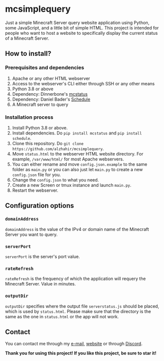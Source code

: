# mcsimplequery
Just a simple Minecraft Server query website application using Python, some JavaScript, and a little bit of simple HTML. This project is intended for people who want to host a website to specifically display the current status of a Minecraft Server.

## How to install?
### Prerequisites and dependencies
1. Apache or any other HTML webserver
2. Access to the webserver's CLI either through SSH or any other means
3. Python 3.8 or above
4. Dependency: Dinnerbone's [mcstatus](https://github.com/dinnerbone/mcstatus)
5. Dependency: Daniel Bader's [Schedule](https://github.com/dbader/schedule)
6. A Minecraft server to query

### Installation process
1. Install Python 3.8 or above.
2. Install dependencies. Do `pip install mcstatus` and `pip install schedule`.
3. Clone this repository. Do `git clone https://github.com/alzhahir/mcsimplequery`.
4. Move `status.html` to the webserver HTML website directory. For example, `/var/www/html/` for most Apache webservers.
5. You can either rename and move `config.json.example` to the same folder as `main.py` or you can also just let `main.py` to create a new `config.json` file for you.
6. Change the `config.json` to what you need.
7. Create a new Screen or tmux instance and launch `main.py`.
8. Restart the webserver.

## Configuration options
### `domainAddress`
`domainAddress` is the value of the IPv4 or domain name of the Minecraft Server you want to query.

### `serverPort`
`serverPort` is the server's port value.

### `rateRefresh`
`rateRefresh` is the frequency of which the application will requery the Minecraft Server. Value in minutes.

### `outputDir`
  `outputDir` specifies where the output file `serverstatus.js` should be placed, which is used by `status.html`. Please make sure that the directory is the same as the one in `status.html` or the app will not work.

## Contact
You can contact me through my [e-mail](mailto:megatalzhahirdaniel@gmail.com), [website](https://www.alzhahir.com/contact) or through [Discord](https://discord.gg/wm6V3cT).

**Thank you for using this project! If you like this project, be sure to star it!**
